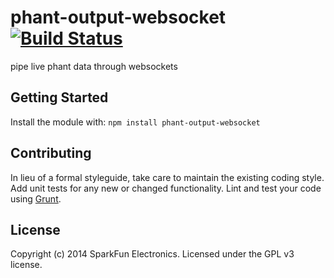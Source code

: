 # phant-output-websocket [![Build Status](https://secure.travis-ci.org/sparkfun/phant-output-websocket.png?branch=master)](http://travis-ci.org/sparkfun/phant-output-websocket)

pipe live phant data through websockets

## Getting Started
Install the module with: `npm install phant-output-websocket`

## Contributing
In lieu of a formal styleguide, take care to maintain the existing coding style. Add unit tests for any new or changed functionality. Lint and test your code using [Grunt](http://gruntjs.com/).

## License
Copyright (c) 2014 SparkFun Electronics. Licensed under the GPL v3 license.
